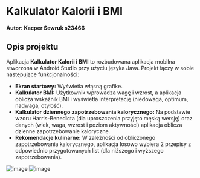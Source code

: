 # Kalkulator Kalorii i BMI

**Autor: Kacper Sewruk s23466**

## Opis projektu

Aplikacja **Kalkulator Kalorii i BMI** to rozbudowana aplikacja mobilna stworzona w Android Studio przy użyciu języka Java. Projekt łączy w sobie następujące funkcjonalności:

- **Ekran startowy:** Wyświetla włąsną grafike.
- **Kalkulator BMI:** Użytkownik wprowadza wagę i wzrost, a aplikacja oblicza wskaźnik BMI i wyświetla interpretację (niedowaga, optimum, nadwaga, otyłość).
- **Kalkulator dziennego zapotrzebowania kalorycznego:** Na podstawie wzoru Harris-Benedicta (dla uproszczenia przyjęto męską wersję) oraz danych (wiek, waga, wzrost i poziom aktywności) aplikacja oblicza dzienne zapotrzebowanie kaloryczne.
- **Rekomendacje kulinarne:** W zależności od obliczonego zapotrzebowania kalorycznego, aplikacja losowo wybiera 2 przepisy z odpowiednio przygotowanych list (dla niższego i wyższego zapotrzebowania).


![image](https://github.com/user-attachments/assets/b89246a2-93cb-4a32-8f7e-ee5e5763ab77)
![image](https://github.com/user-attachments/assets/c6b5b8f4-43b1-42bd-a0eb-2882da6d06c1)



